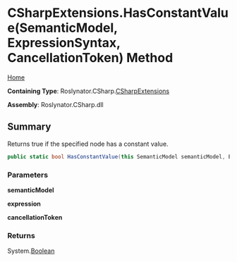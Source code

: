 # CSharpExtensions\.HasConstantValue\(SemanticModel, ExpressionSyntax, CancellationToken\) Method

[Home](../../../../README.md)

**Containing Type**: Roslynator\.CSharp\.[CSharpExtensions](../README.md)

**Assembly**: Roslynator\.CSharp\.dll

## Summary

Returns true if the specified node has a constant value\.

```csharp
public static bool HasConstantValue(this SemanticModel semanticModel, ExpressionSyntax expression, CancellationToken cancellationToken = default(CancellationToken))
```

### Parameters

**semanticModel**

**expression**

**cancellationToken**

### Returns

System\.[Boolean](https://docs.microsoft.com/en-us/dotnet/api/system.boolean)

